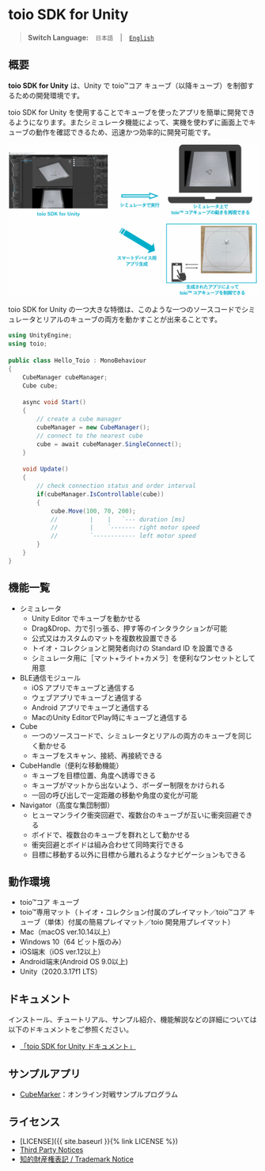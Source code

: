 # toio SDK for Unity

> **Switch Language:**　`日本語`　|　[`English`](README_EN.md)

## 概要

**toio SDK for Unity** は、Unity で toio™コア キューブ（以降キューブ）を制御するための開発環境です。

toio SDK for Unity を使用することでキューブを使ったアプリを簡単に開発できるようになります。またシミュレータ機能によって、実機を使わずに画面上でキューブの動作を確認できるため、迅速かつ効率的に開発可能です。


<p align="center">
<img src="./docs/res/main/overview.gif" width=720>
</p>

toio SDK for Unity の一つ大きな特徴は、このような一つのソースコードでシミュレータとリアルのキューブの両方を動かすことが出来ることです。

```csharp
using UnityEngine;
using toio;

public class Hello_Toio : MonoBehaviour
{
    CubeManager cubeManager;
    Cube cube;

    async void Start()
    {
        // create a cube manager
        cubeManager = new CubeManager();
        // connect to the nearest cube
        cube = await cubeManager.SingleConnect();
    }

    void Update()
    {
        // check connection status and order interval
        if(cubeManager.IsControllable(cube))
        {
            cube.Move(100, 70, 200);
            //         |    |   `--- duration [ms]
            //         |    `------- right motor speed
            //         `------------ left motor speed
        }
    }
}
```


## 機能一覧

- シミュレータ
  - Unity Editor でキューブを動かせる
  - Drag&Drop、力で引っ張る、押す等のインタラクションが可能
  - 公式又はカスタムのマットを複数枚設置できる
  - トイオ・コレクションと開発者向けの Standard ID を設置できる
  - シミュレータ用に［マット+ライト+カメラ］を便利なワンセットとして用意
- BLE通信モジュール
  - iOS アプリでキューブと通信する
  - ウェブアプリでキューブと通信する
  - Android アプリでキューブと通信する
  - MacのUnity EditorでPlay時にキューブと通信する
- Cube
  - 一つのソースコードで、シミュレータとリアルの両方のキューブを同じく動かせる
  - キューブをスキャン、接続、再接続できる
- CubeHandle（便利な移動機能）
  - キューブを目標位置、角度へ誘導できる
  - キューブがマットから出ないよう、ボーダー制限をかけられる
  - 一回の呼び出しで一定距離の移動や角度の変化が可能
- Navigator（高度な集団制御）
  - ヒューマンライク衝突回避で、複数台のキューブが互いに衝突回避できる
  - ボイドで、複数台のキューブを群れとして動かせる
  - 衝突回避とボイドは組み合わせて同時実行できる
  - 目標に移動する以外に目標から離れるようなナビゲーションもできる


## 動作環境

- toio™コア キューブ
- toio™専用マット（トイオ・コレクション付属のプレイマット／toio™コア キューブ（単体）付属の簡易プレイマット／toio 開発用プレイマット）
- Mac（macOS ver.10.14以上）
- Windows 10（64 ビット版のみ）
- iOS端末（iOS ver.12以上）
- Android端末(Android OS 9.0以上)
- Unity（2020.3.17f1 LTS）


## ドキュメント

インストール、チュートリアル、サンプル紹介、機能解説などの詳細については以下のドキュメントをご参照ください。

- [「toio SDK for Unity ドキュメント」](docs/README.md)

## サンプルアプリ

- [CubeMarker](https://github.com/morikatron/toio-cube-marker)：オンライン対戦サンプルプログラム

## ライセンス

- [LICENSE]({{ site.baseurl }}{% link LICENSE %})
- [Third Party Notices](Third-Party-Notices.md)
- [知的財産権表記 / Trademark Notice](Trademark-Notices.md)
